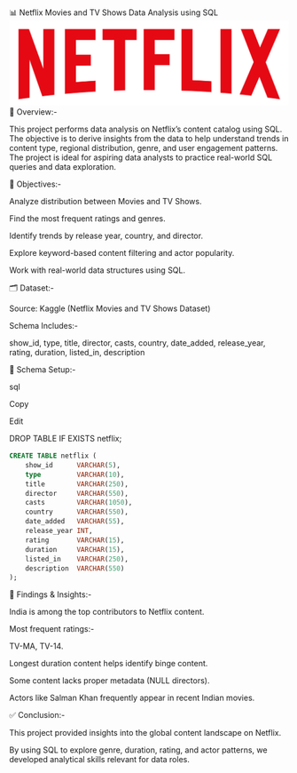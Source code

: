 📊 Netflix Movies and TV Shows Data Analysis using SQL
![Netflix Logo](https://github.com/Rohitvihan/Netflix_data_analysis_using_sql/blob/main/Netfliximg.png)
🧾 Overview:-

This project performs data analysis on Netflix’s content catalog using SQL. The objective is to derive insights from the data to help understand trends in content type, regional distribution, genre, and user engagement patterns. The project is ideal for aspiring data analysts to practice real-world SQL queries and data exploration.

📌 Objectives:-

Analyze distribution between Movies and TV Shows.

Find the most frequent ratings and genres.

Identify trends by release year, country, and director.

Explore keyword-based content filtering and actor popularity.

Work with real-world data structures using SQL.

🗂️ Dataset:-

Source: Kaggle (Netflix Movies and TV Shows Dataset)

Schema Includes:-

show_id, type, title, director, casts, country, date_added, release_year, rating, duration, listed_in, description

🧱 Schema Setup:-

sql

Copy

Edit

DROP TABLE IF EXISTS netflix;

```sql
CREATE TABLE netflix (
    show_id      VARCHAR(5),
    type         VARCHAR(10),
    title        VARCHAR(250),
    director     VARCHAR(550),
    casts        VARCHAR(1050),
    country      VARCHAR(550),
    date_added   VARCHAR(55),
    release_year INT,
    rating       VARCHAR(15),
    duration     VARCHAR(15),
    listed_in    VARCHAR(250),
    description  VARCHAR(550)
);
```
🧪 Findings & Insights:-

India is among the top contributors to Netflix content.

Most frequent ratings:-

TV-MA, TV-14.

Longest duration content helps identify binge content.

Some content lacks proper metadata (NULL directors).

Actors like Salman Khan frequently appear in recent Indian movies.

✅ Conclusion:-

This project provided insights into the global content landscape on Netflix. 

By using SQL to explore genre, duration, rating, and actor patterns, we developed analytical skills relevant for data roles.

